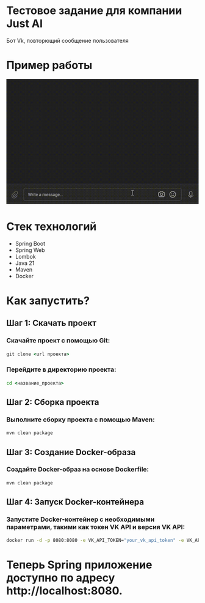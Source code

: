 # Тестовое задание для компании Just Al

Бот Vk, повторющий сообщение пользователя

# Пример работы

![GIF](docs/example.gif)

# Стек технологий

* Spring Boot
* Spring Web
* Lombok
* Java 21
* Maven
* Docker

# Как запустить?
## Шаг 1: Скачать проект
### Скачайте проект с помощью Git:
```cmd
git clone <url проекта>
```
### Перейдите в директорию проекта:
```cmd
cd <название_проекта>
```
## Шаг 2: Сборка проекта
### Выполните сборку проекта с помощью Maven:
```cmd
mvn clean package
```
## Шаг 3: Создание Docker-образа
### Создайте Docker-образ на основе Dockerfile:
```cmd
mvn clean package
```

## Шаг 4: Запуск Docker-контейнера
### Запустите Docker-контейнер с необходимыми параметрами, такими как токен VK API и версия VK API:
```cmd
docker run -d -p 8080:8080 -e VK_API_TOKEN="your_vk_api_token" -e VK_API_VERSION="5.236" my-spring-app
```
# Теперь  Spring приложение доступно по адресу http://localhost:8080.

